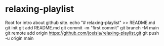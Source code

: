 # relaxing-playlist
Root for intro about github site.
echo "# relaxing-playlist" >> README.md
git init
git add README.md
git commit -m "first commit"
git branch -M main
git remote add origin https://github.com/joeisla/relaxing-playlist.git
git push -u origin main
